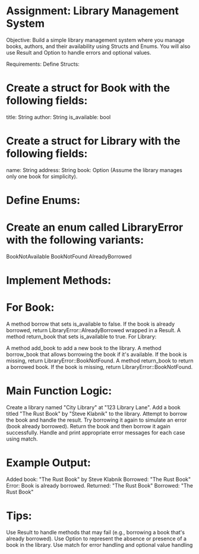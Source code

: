 # Assignment: Library Management System

Objective:
Build a simple library management system where you manage books, authors, and their availability using Structs and Enums.
You will also use Result and Option to handle errors and optional values.

Requirements:
Define Structs:

# Create a struct for Book with the following fields:

title: String
author: String
is_available: bool

# Create a struct for Library with the following fields:

name: String
address: String
book: Option (Assume the library manages only one book for simplicity).

# Define Enums:

# Create an enum called LibraryError with the following variants:

BookNotAvailable
BookNotFound
AlreadyBorrowed

# Implement Methods:

# For Book:

A method borrow that sets is_available to false. If the book is already borrowed, return LibraryError::AlreadyBorrowed wrapped in a Result.
A method return_book that sets is_available to true.
For Library:

A method add_book to add a new book to the library.
A method borrow_book that allows borrowing the book if it's available. If the book is missing, return LibraryError::BookNotFound.
A method return_book to return a borrowed book. If the book is missing, return LibraryError::BookNotFound.

# Main Function Logic:

Create a library named "City Library" at "123 Library Lane".
Add a book titled "The Rust Book" by "Steve Klabnik" to the library.
Attempt to borrow the book and handle the result.
Try borrowing it again to simulate an error (book already borrowed).
Return the book and then borrow it again successfully.
Handle and print appropriate error messages for each case using match.

# Example Output:

Added book: "The Rust Book" by Steve Klabnik
Borrowed: "The Rust Book"
Error: Book is already borrowed.
Returned: "The Rust Book"
Borrowed: "The Rust Book"

# Tips:

Use Result to handle methods that may fail (e.g., borrowing a book that's already borrowed).
Use Option to represent the absence or presence of a book in the library.
Use match for error handling and optional value handling
